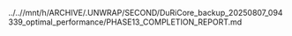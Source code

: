 ../..//mnt/h/ARCHIVE/.UNWRAP/SECOND/DuRiCore_backup_20250807_094339_optimal_performance/PHASE13_COMPLETION_REPORT.md